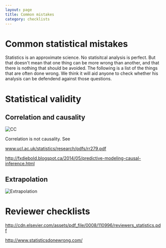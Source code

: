 ```yaml
---
layout: page
title: Common mistakes
category: checklists
---
```


Common statistical mistakes
===

Statistics is an approximate science. No statisitcal analysis is perfect. But that doesn't mean that one thing can be more wrong than another, and that there is nothing that should be avoided. The following is a list of the things that are often done wrong. We think it will aid anyone to check whether his analysis can be defendend against those questions.


# Statistical validity

## Correlation and causality 

![CC](http://imgs.xkcd.com/comics/correlation.png)

Correlation is not causality. See 

www.ucl.ac.uk/statistics/research/pdfs/rr279.pdf

http://fxdiebold.blogspot.ca/2014/05/predictive-modeling-causal-inference.html

## Extrapolation 

![Extrapolation](http://imgs.xkcd.com/comics/extrapolating.png)

# Reviewer checklists

http://cdn.elsevier.com/assets/pdf_file/0008/110996/reviewers_statistics.pdf


http://www.statisticsdonewrong.com/
